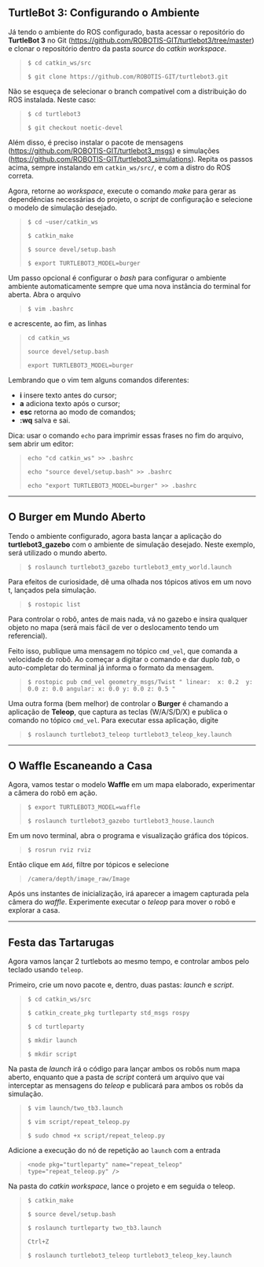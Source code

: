 ## TurtleBot 3: Configurando o Ambiente

Já tendo o ambiente do ROS configurado, basta acessar o repositório do **TurtleBot 3** no Git (https://github.com/ROBOTIS-GIT/turtlebot3/tree/master) e clonar o repositório dentro da pasta *source* do *catkin workspace*.

> `$ cd catkin_ws/src`
>
> `$ git clone https://github.com/ROBOTIS-GIT/turtlebot3.git`

Não se esqueça de selecionar o branch compatível com a distribuição do ROS instalada. Neste caso:

> `$ cd turtlebot3`
>
> `$ git checkout noetic-devel`

Além disso, é preciso instalar o pacote de mensagens (https://github.com/ROBOTIS-GIT/turtlebot3_msgs) e simulações (https://github.com/ROBOTIS-GIT/turtlebot3_simulations). Repita os passos acima, sempre instalando em `catkin_ws/src/`, e com a distro do ROS correta.

Agora, retorne ao *workspace*, execute o comando *make* para gerar as dependências necessárias do projeto, o *script* de configuração e selecione o modelo de simulação desejado.

> `$ cd ~user/catkin_ws`
>
> `$ catkin_make`
> 
> `$ source devel/setup.bash`
> 
> `$ export TURTLEBOT3_MODEL=burger`

Um passo opcional é configurar o *bash* para configurar o ambiente ambiente automaticamente sempre que uma nova instância do terminal for aberta. Abra o arquivo

> `$ vim .bashrc`

e acrescente, ao fim, as linhas

> `cd catkin_ws`
>
> `source devel/setup.bash`
>
> `export TURTLEBOT3_MODEL=burger`

Lembrando que o vim tem alguns comandos diferentes:

- **i** insere texto antes do cursor;
- **a** adiciona texto após o cursor;
- **esc** retorna ao modo de comandos;
- **:wq** salva e sai.

Dica: usar o comando `echo` para imprimir essas frases no fim do arquivo, sem abrir um editor:

> `echo "cd catkin_ws" >> .bashrc`
>
> `echo "source devel/setup.bash" >> .bashrc`
>
> `echo "export TURTLEBOT3_MODEL=burger" >> .bashrc`

<hr>

## O Burger em Mundo Aberto

Tendo o ambiente configurado, agora basta lançar a aplicação do **turtlebot3_gazebo** com o ambiente de simulação desejado. Neste exemplo, será utilizado o mundo aberto.

> `$ roslaunch turtlebot3_gazebo turtlebot3_emty_world.launch`

Para efeitos de curiosidade, dê uma olhada nos tópicos ativos em um novo t, lançados pela simulação.

> `$ rostopic list`

Para controlar o robô, antes de mais nada, vá no gazebo e insira qualquer objeto no mapa (será mais fácil de ver o deslocamento tendo um referencial).

Feito isso, publique uma mensagem no tópico `cmd_vel`, que comanda a velocidade do robô. Ao começar a digitar o comando e dar duplo *tab*, o auto-completar do terminal já informa o formato da mensagem.

> `$ rostopic pub cmd_vel geometry_msgs/Twist "
linear: 
   x: 0.2 
   y: 0.0
   z: 0.0
angular:
   x: 0.0
   y: 0.0
   z: 0.5
"`

Uma outra forma (bem melhor) de controlar o **Burger** é chamando a aplicação de **Teleop**, que captura as teclas (W/A/S/D/X) e publica o comando no tópico `cmd_vel`. Para executar essa aplicação, digite

> `$ roslaunch turtlebot3_teleop turtlebot3_teleop_key.launch`

<hr>

## O Waffle Escaneando a Casa

Agora, vamos testar o modelo **Waffle** em um mapa elaborado, experimentar a câmera do robô em ação.

> `$ export TURTLEBOT3_MODEL=waffle`
>
> `$ roslaunch turtlebot3_gazebo turtlebot3_house.launch`

Em um novo terminal, abra o programa e visualização gráfica dos tópicos.

> `$ rosrun rviz rviz`

Então clique em `Add`, filtre por tópicos e selecione

> `/camera/depth/image_raw/Image`

Após uns instantes de inicialização, irá aparecer a imagem capturada pela câmera do *waffle*. Experimente executar o *teleop* para mover o robô e explorar a casa.

<hr>

## Festa das Tartarugas

Agora vamos lançar 2 turtlebots ao mesmo tempo, e controlar ambos pelo teclado usando `teleop`.

Primeiro, crie um novo pacote e, dentro, duas pastas: *launch* e *script*.

> `$ cd catkin_ws/src`
>
> `$ catkin_create_pkg turtleparty std_msgs rospy`
>
> `$ cd turtleparty`
>
> `$ mkdir launch`
>
> `$ mkdir script`

Na pasta de *launch* irá o código para lançar ambos os robôs num mapa aberto, enquanto que a pasta de *script* conterá um arquivo que vai interceptar as mensagens do *teleop* e publicará para ambos os robôs da simulação.

> `$ vim launch/two_tb3.launch`
>
> `$ vim script/repeat_teleop.py`
>
> `$ sudo chmod +x script/repeat_teleop.py`

Adicione a execução do nó de repetição ao `launch` com a entrada

> `<node pkg="turtleparty" name="repeat_teleop" type="repeat_teleop.py" />`

Na pasta do *catkin workspace*, lance o projeto e em seguida o teleop.

> `$ catkin_make`
>
> `$ source devel/setup.bash`
>
> `$ roslaunch turtleparty two_tb3.launch`
>
> `Ctrl+Z`
>
> `$ roslaunch turtlebot3_teleop turtlebot3_teleop_key.launch`
